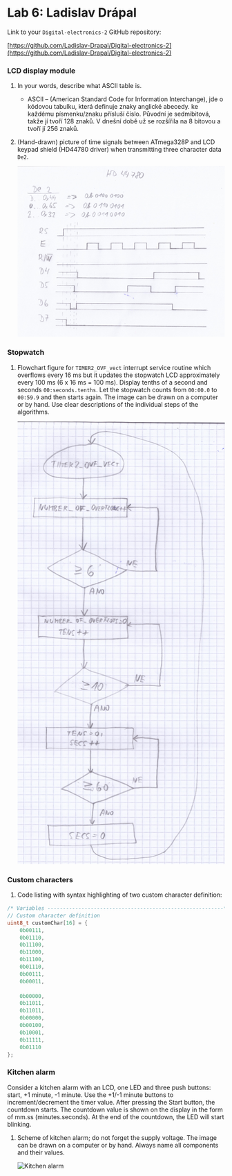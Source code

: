 # Lab 6: Ladislav Drápal

Link to your `Digital-electronics-2` GitHub repository:

[https://github.com/Ladislav-Drapal/Digital-electronics-2](https://github.com/Ladislav-Drapal/Digital-electronics-2)


### LCD display module

1. In your words, describe what ASCII table is.
   * ASCII – (American Standard Code for Information Interchange), jde o kódovou tabulku, která definuje znaky anglické abecedy. ke každému písmenku/znaku přísluší číslo. Původní je sedmibitová, takže jí tvoří  128 znaků. V dnešní době už se rozšířila na 8 bitovou a tvoří jí 256 znaků. 

2. (Hand-drawn) picture of time signals between ATmega328P and LCD keypad shield (HD44780 driver) when transmitting three character data `De2`.

   ![HD44780](pictures/casprubeh6.jpg)


### Stopwatch

1. Flowchart figure for `TIMER2_OVF_vect` interrupt service routine which overflows every 16&nbsp;ms but it updates the stopwatch LCD approximately every 100&nbsp;ms (6 x 16&nbsp;ms = 100&nbsp;ms). Display tenths of a second and seconds `00:seconds.tenths`. Let the stopwatch counts from `00:00.0` to `00:59.9` and then starts again. The image can be drawn on a computer or by hand. Use clear descriptions of the individual steps of the algorithms.

   ![Stopwatch](pictures/diagram6.jpg)


### Custom characters

1. Code listing with syntax highlighting of two custom character definition:

```c
/* Variables ---------------------------------------------------------*/
// Custom character definition
uint8_t customChar[16] = {
	0b00111,
	0b01110,
	0b11100,
	0b11000,
	0b11100,
	0b01110,
	0b00111,
	0b00011,
	
	0b00000,
	0b11011,
	0b11011,
	0b00000,
	0b00100,
	0b10001,
	0b11111,
	0b01110
};
```


### Kitchen alarm

Consider a kitchen alarm with an LCD, one LED and three push buttons: start, +1 minute, -1 minute. Use the +1/-1 minute buttons to increment/decrement the timer value. After pressing the Start button, the countdown starts. The countdown value is shown on the display in the form of mm.ss (minutes.seconds). At the end of the countdown, the LED will start blinking.

1. Scheme of kitchen alarm; do not forget the supply voltage. The image can be drawn on a computer or by hand. Always name all components and their values.

   ![Kitchen alarm](pictures/schema6.jpg)
